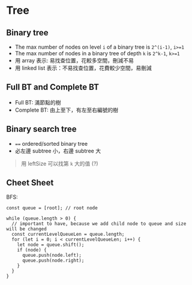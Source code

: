 # Tree

## Binary tree

- The max number of nodes on level `i` of a binary tree is `2^(i-1)`, `i>=1`
- The max number of nodes in a binary tree of depth `k` is `2^k-1`, `k>=1`
- 用 array 表示: 易找查位置，花較多空間，刪減不易
- 用 linked list 表示：不易找查位置，花費較少空間，易刪減

## Full BT and Complete BT

- Full BT: 滿節點的樹
- Complete BT: 由上至下，有左至右編號的樹

## Binary search tree

- `==` ordered/sorted binary tree
- 必左邊 subtree 小，右邊 subtree 大

> 用 leftSize 可以找第 `k` 大的值 (?)

## Cheet Sheet

BFS:

```javasacript
const queue = [root]; // root node

while (queue.length > 0) {
  // important to have, because we add child node to queue and size will be changed
  const currentLevelQueueLen = queue.length;
  for (let i = 0; i < currentLevelQueueLen; i++) {
    let node = queue.shift();
    if (node) {
      queue.push(node.left);
      queue.push(node.right);
    }
  }
}
```